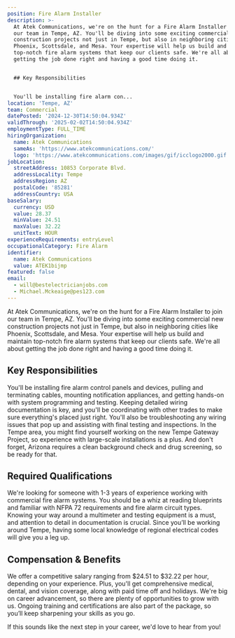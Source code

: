 ```yaml
---
position: Fire Alarm Installer
description: >-
  At Atek Communications, we're on the hunt for a Fire Alarm Installer to join
  our team in Tempe, AZ. You'll be diving into some exciting commercial new
  construction projects not just in Tempe, but also in neighboring cities like
  Phoenix, Scottsdale, and Mesa. Your expertise will help us build and maintain
  top-notch fire alarm systems that keep our clients safe. We're all about
  getting the job done right and having a good time doing it.


  ## Key Responsibilities


  You'll be installing fire alarm con...
location: 'Tempe, AZ'
team: Commercial
datePosted: '2024-12-30T14:50:04.934Z'
validThrough: '2025-02-02T14:50:04.934Z'
employmentType: FULL_TIME
hiringOrganization:
  name: Atek Communications
  sameAs: 'https://www.atekcommunications.com/'
  logo: 'https://www.atekcommunications.com/images/gif/icclogo2000.gif'
jobLocation:
  streetAddress: 10853 Corporate Blvd.
  addressLocality: Tempe
  addressRegion: AZ
  postalCode: '85281'
  addressCountry: USA
baseSalary:
  currency: USD
  value: 28.37
  minValue: 24.51
  maxValue: 32.22
  unitText: HOUR
experienceRequirements: entryLevel
occupationalCategory: Fire Alarm
identifier:
  name: Atek Communications
  value: ATEK1bijmp
featured: false
email:
  - will@bestelectricianjobs.com
  - Michael.Mckeaige@pes123.com
---
```




At Atek Communications, we're on the hunt for a Fire Alarm Installer to join our team in Tempe, AZ. You'll be diving into some exciting commercial new construction projects not just in Tempe, but also in neighboring cities like Phoenix, Scottsdale, and Mesa. Your expertise will help us build and maintain top-notch fire alarm systems that keep our clients safe. We're all about getting the job done right and having a good time doing it.

## Key Responsibilities

You'll be installing fire alarm control panels and devices, pulling and terminating cables, mounting notification appliances, and getting hands-on with system programming and testing. Keeping detailed wiring documentation is key, and you'll be coordinating with other trades to make sure everything's placed just right. You'll also be troubleshooting any wiring issues that pop up and assisting with final testing and inspections. In the Tempe area, you might find yourself working on the new Tempe Gateway Project, so experience with large-scale installations is a plus. And don't forget, Arizona requires a clean background check and drug screening, so be ready for that.

## Required Qualifications

We're looking for someone with 1-3 years of experience working with commercial fire alarm systems. You should be a whiz at reading blueprints and familiar with NFPA 72 requirements and fire alarm circuit types. Knowing your way around a multimeter and testing equipment is a must, and attention to detail in documentation is crucial. Since you’ll be working around Tempe, having some local knowledge of regional electrical codes will give you a leg up.

## Compensation & Benefits

We offer a competitive salary ranging from $24.51 to $32.22 per hour, depending on your experience. Plus, you'll get comprehensive medical, dental, and vision coverage, along with paid time off and holidays. We're big on career advancement, so there are plenty of opportunities to grow with us. Ongoing training and certifications are also part of the package, so you’ll keep sharpening your skills as you go.

If this sounds like the next step in your career, we'd love to hear from you!